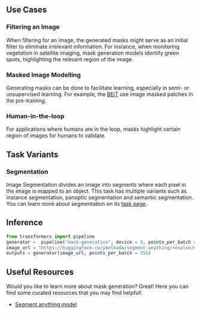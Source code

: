 ## Use Cases

### Filtering an Image

When filtering for an image, the generated masks might serve as an initial filter to eliminate irrelevant information. For instance, when monitoring vegetation in satellite imaging, mask generation models identify green spots, highlighting the relevant region of the image.

### Masked Image Modelling

Generating masks can be done to facilitate learning, especially in semi- or unsupervised learning. For example, the [BEiT](https://huggingface.co/docs/transformers/model_doc/beit) use image masked patches in the pre-training.

### Human-in-the-loop

For applications where humans are in the loop, masks highlight certain region of images for humans to validate.

## Task Variants

### Segmentation

Image Segmentation divides an image into segments where each pixel in the image is mapped to an object. This task has multiple variants such as instance segmentation, panoptic segmentation and semantic segmentation. You can learn more about segmentation on its [task page](https://huggingface.co/tasks/image-segmentation).

## Inference

```python
from transformers import pipeline
generator =  pipeline("mask-generation", device = 0, points_per_batch = 256)
image_url = "https://huggingface.co/ybelkada/segment-anything/resolve/main/assets/car.png"
outputs = generator(image_url, points_per_batch = 256)

```

## Useful Resources

Would you like to learn more about mask generation? Great! Here you can find some curated resources that you may find helpful!

- [Segment anything model](https://huggingface.co/docs/transformers/main/model_doc/sam)
